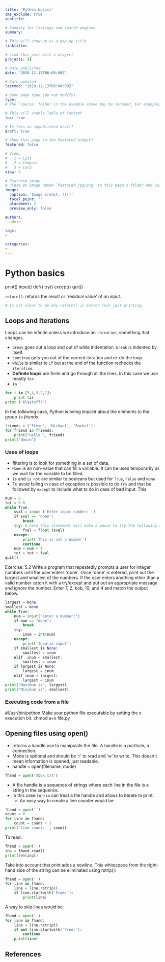 ```yaml
---
title: 'Python basics'
cms_exclude: true
subtitle:

# Summary for listings and search engines
summary:

# This will show-up as a pop-up title
linktitle: 

# Link this post with a project
projects: []

# Date published
date: "2020-12-13T00:00:00Z"

# Date updated
lastmod: "2020-12-13T00:00:00Z"

# Book page type (do not modify).
type: 
# The `course` folder in the example above may be renamed. For example, we can rename it to `book` for writing a book, `docs` for software/project documentation, `notes` for creating a notebook, or `tutorials` for creating multi-page “how to” guides.

# This will enable Table of Content
toc: true

# Is this an unpublished draft?
draft: true

# Show this page in the Featured widget?
featured: false

# View.
#   1 = List
#   2 = Compact
#   3 = Card
view: 3

# Featured image
# Place an image named `featured.jpg/png` in this page's folder and customize its options here.
image:
  caption: 'Image credit: []()'
  focal_point: ""
  placement: 2
  preview_only: false

authors:
- admin

tags:
- 

categories:
- 
---
```

# Python basics
print()
input()
def()
try()
except()
quit()

`return()`: returns the result or 'residual value' of an input. 

```python
# is not clear to me why return() is better than just printing.
```

## Loops and Iterations
Loops can be infinite unless we introduce an `iteration`, something that changes.
- `break` goes out a loop and out of while indentation. `break` is indented by itself.
- `continue` gets you out of the current iteration and re-do the loop.
- `while` is similar to `if` but at the end of the function rechecks the `iteration`.
- **Definite loops** are finite and go through all the lines. In this case we use mostly `for`. 
- `in` 
```python
for i in [5,4,3,2,1]:
	print (i)
print ('blastoff!')
```
In the following case, Python is being *implicit* about the elements to the group `in` _friends_
```python
friends = ['Steve', 'Michael', 'Rachel']:
for friend in friends:
	print("Hello ", friend)
print('donzo')
```

### Uses of loops
- filtering is to look for something in a set of data.
- `None` is an non-value that can fill a variable. It can be used temporarily as we wait for the variable to be filled.
- `is` and `is not` are similar to booleans but used for `True`, `False` and `None`
- To avoid failing in case of exception is possible to do `try` and that be followed by `except` to include what to do in case of bad input. This 
```python
num = 0
tot = 0.0
while True:
	sval = input ('Enter input number: ')
	if sval == 'done':
		break 
	try: # here this statement will make a pause to try the following in a safe environment and have a ready response.
		fval = float (sval)
	except:
		print('This is not a number')
		continue
	num = num + 1
	tot = tot + fval
quit()
```
Exercise: 5.2 Write a program that repeatedly prompts a user for integer numbers until the user enters 'done'. Once 'done' is entered, print out the largest and smallest of the numbers. If the user enters anything other than a valid number catch it with a try/except and put out an appropriate message and ignore the number. Enter 7, 2, bob, 10, and 4 and match the output below.
```python
largest = None
smallest = None
while True:
	num = input("Enter a number:")
	if num == "done":
		break
	try:
		inum = int(num)
	except:
		print('Invalid input')
	if smallest is None:
		smallest = inum
	elif  inum < smallest:
		smallest = inum
	if largest is None:
		largest = inum
	elif inum > largest:
		largest = inum
print("Maximum is", largest)
print("Minimum is", smallest)
```

### Executing code from a file
#!/usr/bin/python
Make your python file executable by setting the x execution bit.
chmod a+x file.py

## Opening files using open()
- returns a handle use to manipulate the file. A handle is a porthole, a connection.
- Mode is optional and should be 'r' to read and 'w' to write. This doesn't mean information is opened, just readable.
- handle = open(filename, mode)
```python
fhand = open('mbox.txt')
```
- A file handle is a sequence of strings where each line in the file is a string in the sequence.
- In this case `for/in` can treat a file handle and allows to iterate to print.
	- An easy way to create a line counter would be:
```python
fhand = open('')
count = 0
for line in fhand:
	count = count + 1
print('line count: ', count)
```
To read:
```python
fhand = open('')
inp = fhand.read()
print(len(inp))
```
Take into account that print adds a newline. This whitespace from the right-hand side of the string can be eliminated using rstrip():
```python
fhand = open('')
for line in fhand:
	line = line.rstrip()
	if line.startwith('From:'):
		print(line)
```
A way to skip lines would be:
```python
fhand = open('')
for line in fhand:
	line = line.rstrip()
	if not line.startwith('From:'):
		continue
	print(line)
```



## References